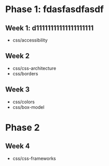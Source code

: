 # Phase 1: fdasfasdfasdf
## Week 1: d11111111111111111111
- css/accessibility
## Week 2
- css/css-architecture
- css/borders
## Week 3
- css/colors
- css/box-model
# Phase 2
## Week 4
- css/css-frameworks